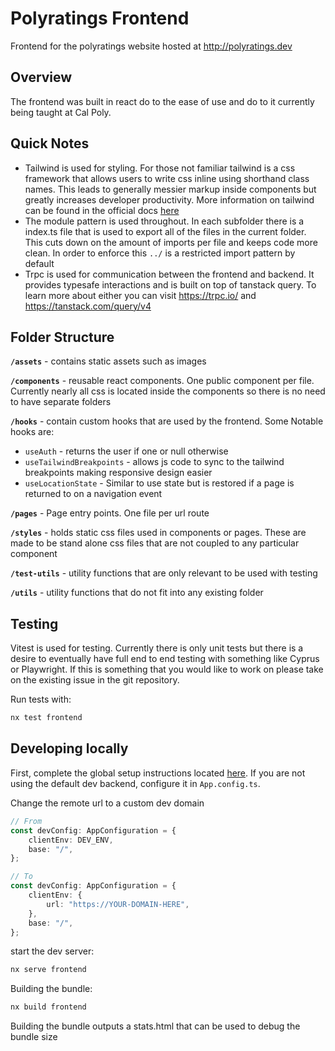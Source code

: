 # Polyratings Frontend

Frontend for the polyratings website hosted at <http://polyratings.dev>

## Overview

The frontend was built in react do to the ease of use and do to it currently being taught at Cal Poly.

## Quick Notes

- Tailwind is used for styling. For those not familiar tailwind is a css framework that allows users to write css inline using shorthand class names. This leads to generally messier markup inside components but greatly increases developer productivity. More information on tailwind can be found in the official docs [here](https://tailwindcss.com/)
- The module pattern is used throughout. In each subfolder there is a index.ts file that is used to export all of the files in the current folder. This cuts down on the amount of imports per file and keeps code more clean. In order to enforce this `../` is a restricted import pattern by default
- Trpc is used for communication between the frontend and backend. It provides typesafe interactions and is built on top of tanstack query. To learn more about either you can visit <https://trpc.io/> and <https://tanstack.com/query/v4>

## Folder Structure

**`/assets`** - contains static assets such as images

**`/components`** - reusable react components. One public component per file. Currently nearly all css is located inside the components so there is no need to have separate folders

**`/hooks`** - contain custom hooks that are used by the frontend. Some Notable hooks are:

- `useAuth` - returns the user if one or null otherwise
- `useTailwindBreakpoints` - allows js code to sync to the tailwind breakpoints making responsive design easier
- `useLocationState` - Similar to use state but is restored if a page is returned to on a navigation event

**`/pages`** - Page entry points. One file per url route

**`/styles`** - holds static css files used in components or pages. These are made to be stand alone css files that are not coupled to any particular component

**`/test-utils`** - utility functions that are only relevant to be used with testing

**`/utils`** - utility functions that do not fit into any existing folder

## Testing

Vitest is used for testing. Currently there is only unit tests but there is a desire to eventually have full end to end testing with something like Cyprus or Playwright. If this is something that you would like to work on please take on the existing issue in the git repository.

Run tests with:

```bash
nx test frontend
```

## Developing locally

First, complete the global setup instructions located [here](../../README.md/#setup). If you are not using the default dev backend, configure it in `App.config.ts`.

Change the remote url to a custom dev domain

```ts
// From
const devConfig: AppConfiguration = {
    clientEnv: DEV_ENV,
    base: "/",
};

// To
const devConfig: AppConfiguration = {
    clientEnv: {
        url: "https://YOUR-DOMAIN-HERE",
    },
    base: "/",
};
```

start the dev server:

```bash
nx serve frontend
```

Building the bundle:

```bash
nx build frontend
```

Building the bundle outputs a stats.html that can be used to debug the bundle size
